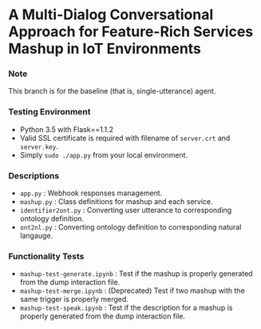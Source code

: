 # A Multi-Dialog Conversational Approach for Feature-Rich Services Mashup in IoT Environments

### Note
This branch is for the baseline (that is, single-utterance) agent.

### Testing Environment
- Python 3.5 with Flask==1.1.2
- Valid SSL certificate is required with filename of `server.crt` and `server.key`.
- Simply `sudo ./app.py` from your local environment.

### Descriptions
- `app.py` : Webhook responses management.
- `mashup.py` : Class definitions for mashup and each service.
- `identifier2ont.py` : Converting user utterance to corresponding ontology definition.
- `ont2nl.py` : Converting ontology definition to corresponding natural langauge.

### Functionality Tests
- `mashup-test-generate.ipynb` : Test if the mashup is properly generated from the dump interaction file.
- `mashup-test-merge.ipynb` : (Deprecated) Test if two mashup with the same trigger is properly merged.
- `mashup-test-speak.ipynb` : Test if the description for a mashup is properly generated from the dump interaction file.
